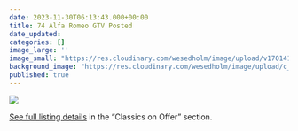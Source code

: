 ```yaml
---
date: 2023-11-30T06:13:43.000+00:00
title: 74 Alfa Romeo GTV Posted
date_updated:
categories: []
image_large: ''
image_small: "https://res.cloudinary.com/wesedholm/image/upload/v1701414451/ClassicsOnOffer/74AlfaRomeoGTVLowMiles/lf5robmfzbrd0hk8n8wk.jpg"
background_image: "https://res.cloudinary.com/wesedholm/image/upload/c_fill,q_90,g_xy_center,w_2222,h_500,x_0,y_840/v1701350977/ClassicsOnOffer/74AlfaRomeoGTVLowMiles/gdjy7e6kpt3inbpgehdd.jpg"
published: true
---
```

![](https://res.cloudinary.com/wesedholm/image/upload/w_1044,q_95,f_auto/v1701350977/ClassicsOnOffer/74AlfaRomeoGTVLowMiles/p5kncgqktgqseqtgl4am.jpg)


[See full listing details](https://www.classicalfas.com/classics-on-offer/) in the “Classics on Offer” section. 